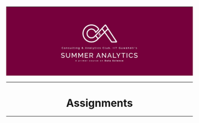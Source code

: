 <p align="center">
    <img src="/images/first.JPG" alt="Master">
</p>
<hr noshade>
<h1 align="center">Assignments</h1>
<hr noshade>

